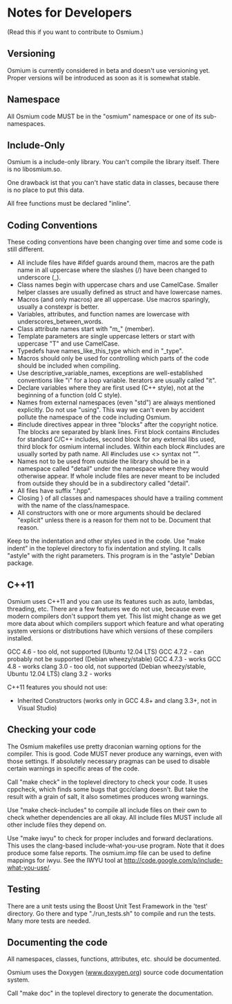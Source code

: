 
# Notes for Developers

(Read this if you want to contribute to Osmium.)


## Versioning

Osmium is currently considered in beta and doesn't use versioning yet. Proper
versions will be introduced as soon as it is somewhat stable.


## Namespace

All Osmium code MUST be in the "osmium" namespace or one of its sub-namespaces.


## Include-Only

Osmium is a include-only library. You can't compile the library itself. There
is no libosmium.so.

One drawback ist that you can't have static data in classes, because there
is no place to put this data.

All free functions must be declared "inline".


## Coding Conventions

These coding conventions have been changing over time and some code is still
different.

* All include files have #ifdef guards around them, macros are the path name
  in all uppercase where the slashes (/) have been changed to underscore (_).
* Class names begin with uppercase chars and use CamelCase. Smaller helper
  classes are usually defined as struct and have lowercase names.
* Macros (and only macros) are all uppercase. Use macros sparingly, usually
  a constexpr is better.
* Variables, attributes, and function names are lowercase with
  underscores_between_words.
* Class attribute names start with "m_" (member).
* Template parameters are single uppercase letters or start with uppercase "T"
  and use CamelCase.
* Typedefs have names_like_this_type which end in "_type".
* Macros should only be used for controlling which parts of the code should be
  included when compiling.
* Use descriptive_variable_names, exceptions are well-established conventions
  like "i" for a loop variable. Iterators are usually called "it".
* Declare variables where they are first used (C++ style), not at the beginning
  of a function (old C style).
* Names from external namespaces (even "std") are always mentioned explicitly.
  Do not use "using". This way we can't even by accident pollute the namespace
  of the code including Osmium.
* #include directives appear in three "blocks" after the copyright notice. The
  blocks are separated by blank lines. First block contains #includes for
  standard C/C++ includes, second block for any external libs used, third
  block for osmium internal includes. Within each block #includes are usually
  sorted by path name. All #includes use <> syntax not "".
* Names not to be used from outside the library should be in a namespace
  called "detail" under the namespace where they would otherwise appear. If
  whole include files are never meant to be included from outside they should
  be in a subdirectory called "detail".
* All files have suffix ".hpp".
* Closing } of all classes and namespaces should have a trailing comment
  with the name of the class/namespace.
* All constructors with one or more arguments should be declared "explicit"
  unless there is a reason for them not to be. Document that reason.

Keep to the indentation and other styles used in the code. Use "make indent"
in the toplevel directory to fix indentation and styling. It calls "astyle"
with the right parameters. This program is in the "astyle" Debian package.


## C++11

Osmium uses C++11 and you can use its features such as auto, lambdas,
threading, etc. There are a few features we do not use, because even modern
compilers don't support them yet. This list might change as we get more data
about which compilers support which feature and what operating system versions
or distributions have which versions of these compilers installed.

GCC 4.6   - too old, not supported (Ubuntu 12.04 LTS)
GCC 4.7.2 - can probably not be supported (Debian wheezy/stable)
GCC 4.7.3 - works
GCC 4.8   - works
clang 3.0 - too old, not supported (Debian wheezy/stable, Ubuntu 12.04 LTS)
clang 3.2 - works

C++11 features you should not use:
* Inherited Constructors (works only in GCC 4.8+ and clang 3.3+, not in Visual
  Studio)


## Checking your code

The Osmium makefiles use pretty draconian warning options for the compiler.
This is good. Code MUST never produce any warnings, even with those settings.
If absolutely necessary pragmas can be used to disable certain warnings in
specific areas of the code.

Call "make check" in the toplevel directory to check your code. It uses
cppcheck, which finds some bugs that gcc/clang doesn't. But take the result
with a grain of salt, it also sometimes produces wrong warnings.

Use "make check-includes" to compile all include files on their own to
check whether dependencies are all okay. All include files MUST include
all other include files they depend on.

Use "make iwyu" to check for proper includes and forward declarations. This
uses the clang-based include-what-you-use program. Note that it does produce
some false reports. The osmium.imp file can be used to define mappings for
iwyu. See the IWYU tool at <http://code.google.com/p/include-what-you-use/>.


## Testing

There are a unit tests using the Boost Unit Test Framework in the 'test'
directory. Go there and type "./run_tests.sh" to compile and run the tests.
Many more tests are needed.


## Documenting the code

All namespaces, classes, functions, attributes, etc. should be documented.

Osmium uses the Doxygen (www.doxygen.org) source code documentation system.

Call "make doc" in the toplevel directory to generate the documentation.



